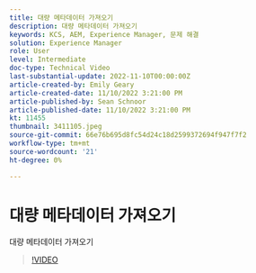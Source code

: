 ```yaml
---
title: 대량 메타데이터 가져오기
description: 대량 메타데이터 가져오기
keywords: KCS, AEM, Experience Manager, 문제 해결
solution: Experience Manager
role: User
level: Intermediate
doc-type: Technical Video
last-substantial-update: 2022-11-10T00:00:00Z
article-created-by: Emily Geary
article-created-date: 11/10/2022 3:21:00 PM
article-published-by: Sean Schnoor
article-published-date: 11/10/2022 3:21:00 PM
kt: 11455
thumbnail: 3411105.jpeg
source-git-commit: 66e76b695d8fc54d24c18d2599372694f947f7f2
workflow-type: tm+mt
source-wordcount: '21'
ht-degree: 0%

---
```



# 대량 메타데이터 가져오기

대량 메타데이터 가져오기

>[!VIDEO](https://video.tv.adobe.com/v/3411105/?quality=12&learn=on)

